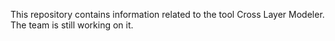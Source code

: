 
This repository contains information related to the tool Cross Layer Modeler. The team is still working on it.
